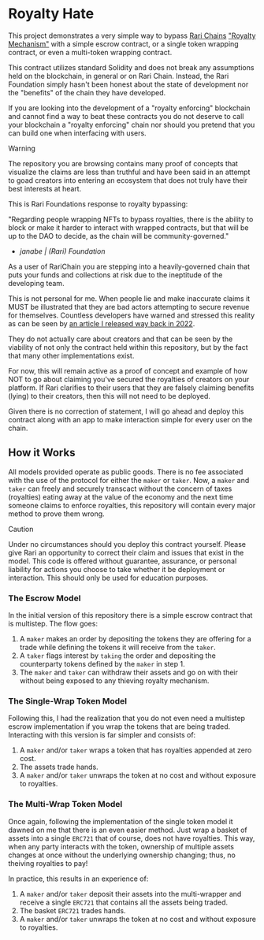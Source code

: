 # Royalty Hate

This project demonstrates a very simple way to bypass [Rari Chains](https://rarichain.org/) ["Royalty Mechanism"](https://rari.docs.caldera.dev/royalty#defining-an-nft-sale) with a simple escrow contract, or a single token wrapping contract, or even a multi-token wrapping contract.

This contract utilizes standard Solidity and does not break any assumptions held on the blockchain, in general or on Rari Chain. Instead, the Rari Foundation simply hasn't been honest about the state of development nor the "benefits" of the chain they have developed.

If you are looking into the development of a "royalty enforcing" blockchain and cannot find a way to beat these contracts you do not deserve to call your blockchain a "royalty enforcing" chain nor should you pretend that you can build one when interfacing with users.

> [!WARNING]
> The repository you are browsing contains many proof of concepts that visualize the claims are less than truthful and have been said in an attempt to goad creators into entering an ecosystem that does not truly have their best interests at heart.
>
> This is Rari Foundations response to royalty bypassing:
>
> "Regarding people wrapping NFTs to bypass royalties, there is the ability to block or make it harder to interact with wrapped contracts, but that will be up to the DAO to decide, as the chain will be community-governed."
>
> - *janabe | (Rari) Foundation*
>
> As a user of RariChain you are stepping into a heavily-governed chain that puts your funds and collections at risk due to the ineptitude of the developing team.
>
> This is not personal for me. When people lie and make inaccurate claims it MUST be illustrated that they are bad actors attempting to secure revenue for themselves. Countless developers have warned and stressed this reality as can be seen by [an article I released way back in 2022](https://chance.utc24.io/paper/read-write-lease/).
>
> They do not actually care about creators and that can be seen by the viability of not only the contract held within this repository, but by the fact that many other implementations exist.
>
> For now, this will remain active as a proof of concept and example of how NOT to go about claiming you've secured the royalties of creators on your platform. If Rari clarifies to their users that they are falsely claiming benefits (lying) to their creators, then this will not need to be deployed.
>
> Given there is no correction of statement, I will go ahead and deploy this contract along with an app to make interaction simple for every user on the chain.

## How it Works

All models provided operate as public goods. There is no fee associated with the use of the protocol for either the `maker` or `taker`. Now, a `maker` and `taker` can freely and securely transcact without the concern of taxes (royalties) eating away at the value of the economy and the next time someone claims to enforce royalties, this repository will contain every major method to prove them wrong.

> [!CAUTION]
> Under no circumstances should you deploy this contract yourself. Please give Rari an opportunity to correct their claim and issues that exist in the model. This code is offered without guarantee, assurance, or personal liability for actions you choose to take whether it be deployment or interaction. This should only be used for education purposes.

### The Escrow Model

In the initial version of this repository there is a simple escrow contract that is multistep. The flow goes:

1. A `maker` makes an order by depositing the tokens they are offering for a trade while defining the tokens it will receive from the `taker`.
2. A `taker` flags interest by `taking` the order and depositing the counterparty tokens defined by the `maker` in step 1.
3. The `maker` and `taker` can withdraw their assets and go on with their without being exposed to any thieving royalty mechanism.

### The Single-Wrap Token Model

Following this, I had the realization that you do not even need a multistep escrow implementation if you wrap the tokens that are being traded. Interacting with this version is far simpler and consists of:

1. A `maker` and/or `taker` wraps a token that has royalties appended at zero cost.
2. The assets trade hands.
3. A `maker` and/or `taker` unwraps the token at no cost and without exposure to royalties.

### The Multi-Wrap Token Model

Once again, following the implementation of the single token model it dawned on me that there is an even easier method. Just wrap a basket of assets into a single `ERC721` that of course, does not have royalties. This way, when any party interacts with the token, ownership of multiple assets changes at once without the underlying ownership changing; thus, no theiving royalties to pay!

In practice, this results in an experience of:

1. A `maker` and/or `taker` deposit their assets into the multi-wrapper and receive a single `ERC721` that contains all the assets being traded.
2. The basket `ERC721` trades hands.
3. A `maker` and/or `taker` unwraps the token at no cost and without exposure to royalties.
